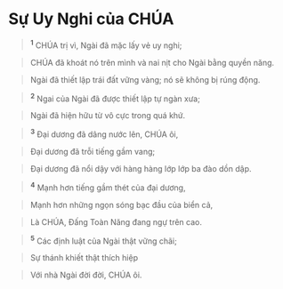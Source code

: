 

# Sự Uy Nghi của CHÚA

> <sup><b>1</b></sup> CHÚA trị vì, Ngài đã mặc lấy vẻ uy nghi;
>


> CHÚA đã khoát nó trên mình và nai nịt cho Ngài bằng quyền năng.
>


> Ngài đã thiết lập trái đất vững vàng; nó sẽ không bị rúng động.
>


> <sup><b>2</b></sup> Ngai của Ngài đã được thiết lập tự ngàn xưa;
>


> Ngài đã hiện hữu từ vô cực trong quá khứ.
>


> <sup><b>3</b></sup> Đại dương đã dâng nước lên, CHÚA ôi,
>


> Đại dương đã trỗi tiếng gầm vang;
>


> Đại dương đã nổi dậy với hàng hàng lớp lớp ba đào dồn dập.
>


> <sup><b>4</b></sup> Mạnh hơn tiếng gầm thét của đại dương,
>


> Mạnh hơn những ngọn sóng bạc đầu của biển cả,
>


> Là CHÚA, Đấng Toàn Năng đang ngự trên cao.
>


> <sup><b>5</b></sup> Các định luật của Ngài thật vững chãi;
>


> Sự thánh khiết thật thích hiệp
>


> Với nhà Ngài đời đời, CHÚA ôi.
>

